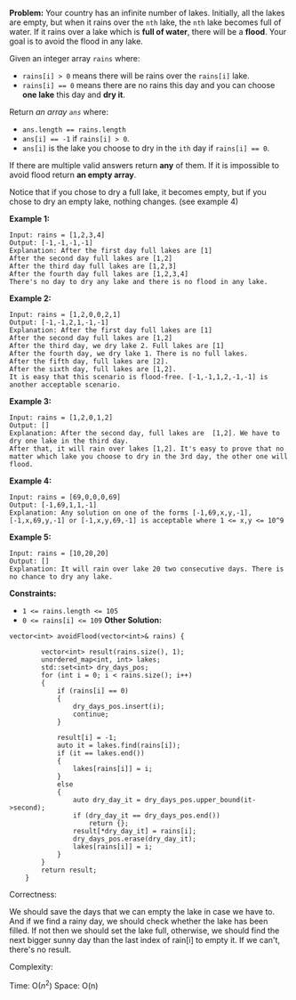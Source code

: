 **Problem:**
Your country has an infinite number of lakes. Initially, all the lakes are empty, but when it rains over the `nth` lake, the `nth` lake becomes full of water. If it rains over a lake which is **full of water**, there will be a **flood**. Your goal is to avoid the flood in any lake.

Given an integer array `rains` where:

- `rains[i] > 0` means there will be rains over the `rains[i]` lake.
- `rains[i] == 0` means there are no rains this day and you can choose **one lake** this day and **dry it**.

Return *an array `ans`* where:

- `ans.length == rains.length`
- `ans[i] == -1` if `rains[i] > 0`.
- `ans[i]` is the lake you choose to dry in the `ith` day if `rains[i] == 0`.

If there are multiple valid answers return **any** of them. If it is impossible to avoid flood return **an empty array**.

Notice that if you chose to dry a full lake, it becomes empty, but if you chose to dry an empty lake, nothing changes. (see example 4)

 

**Example 1:**

```
Input: rains = [1,2,3,4]
Output: [-1,-1,-1,-1]
Explanation: After the first day full lakes are [1]
After the second day full lakes are [1,2]
After the third day full lakes are [1,2,3]
After the fourth day full lakes are [1,2,3,4]
There's no day to dry any lake and there is no flood in any lake.
```

**Example 2:**

```
Input: rains = [1,2,0,0,2,1]
Output: [-1,-1,2,1,-1,-1]
Explanation: After the first day full lakes are [1]
After the second day full lakes are [1,2]
After the third day, we dry lake 2. Full lakes are [1]
After the fourth day, we dry lake 1. There is no full lakes.
After the fifth day, full lakes are [2].
After the sixth day, full lakes are [1,2].
It is easy that this scenario is flood-free. [-1,-1,1,2,-1,-1] is another acceptable scenario.
```

**Example 3:**

```
Input: rains = [1,2,0,1,2]
Output: []
Explanation: After the second day, full lakes are  [1,2]. We have to dry one lake in the third day.
After that, it will rain over lakes [1,2]. It's easy to prove that no matter which lake you choose to dry in the 3rd day, the other one will flood.
```

**Example 4:**

```
Input: rains = [69,0,0,0,69]
Output: [-1,69,1,1,-1]
Explanation: Any solution on one of the forms [-1,69,x,y,-1], [-1,x,69,y,-1] or [-1,x,y,69,-1] is acceptable where 1 <= x,y <= 10^9
```

**Example 5:**

```
Input: rains = [10,20,20]
Output: []
Explanation: It will rain over lake 20 two consecutive days. There is no chance to dry any lake.
```

 

**Constraints:**

- `1 <= rains.length <= 105`
- `0 <= rains[i] <= 109`
**Other Solution:**
```
vector<int> avoidFlood(vector<int>& rains) {
	
        vector<int> result(rains.size(), 1);
        unordered_map<int, int> lakes;
        std::set<int> dry_days_pos;
        for (int i = 0; i < rains.size(); i++)
        {
            if (rains[i] == 0)
            {
                dry_days_pos.insert(i);
                continue;
            }
            
            result[i] = -1;
            auto it = lakes.find(rains[i]);
            if (it == lakes.end())
            {
                lakes[rains[i]] = i;
            }
            else
            {
                auto dry_day_it = dry_days_pos.upper_bound(it->second);
                if (dry_day_it == dry_days_pos.end())
                    return {};
                result[*dry_day_it] = rains[i];
                dry_days_pos.erase(dry_day_it);
                lakes[rains[i]] = i;
            }
        }
        return result;
    }
```
Correctness:

We should save the days that we can empty the lake in case we have to. And if we find a rainy day, we should check whether the lake has been filled. If not then we should set the lake full, otherwise, we should find the next bigger sunny day than the last index of rain[i] to empty it. If we can't, there's no result.

Complexity:

Time: O($n^2$)
Space: O(n)
